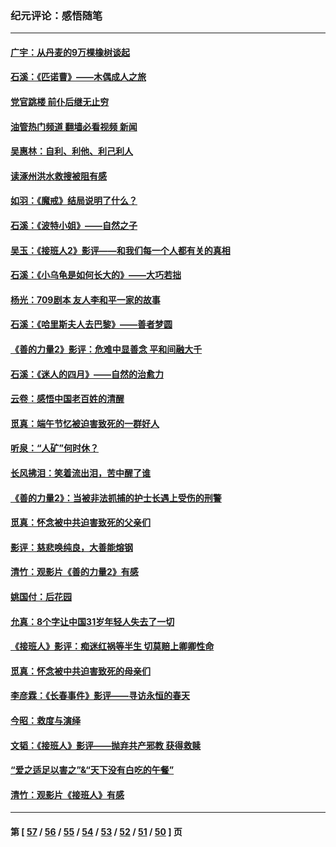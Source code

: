 ### 纪元评论：感悟随笔
---
#### [广宇：从丹麦的9万棵橡树谈起](../../pages/nsc1035/n14061428.md?09070330) 
#### [石溪：《匹诺曹》——木偶成人之旅](../../pages/nsc1035/n14061424.md?09070330) 
#### [党官跳楼 前仆后继无止穷](../../pages/nsc1035/n14058175.md?09070330) 
#### [油管热门频道 翻墙必看视频 新闻](ok?09070330)
#### [吴惠林：自利、利他、利己利人](../../pages/nsc1035/n14052459.md?09070330) 
#### [读涿州洪水救搜被阻有感](../../pages/nsc1035/n14049641.md?09070330) 
#### [如羽：《魔戒》结局说明了什么？](../../pages/nsc1035/n14048860.md?09070330) 
#### [石溪：《波特小姐》——自然之子](../../pages/nsc1035/n14048291.md?09070330) 
#### [吴玉：《接班人2》影评——和我们每一个人都有关的真相](../../pages/nsc1035/n14041114.md?09070330) 
#### [石溪：《小乌龟是如何长大的》——大巧若拙](../../pages/nsc1035/n14037479.md?09070330) 
#### [杨光：709剧本 友人李和平一家的故事](../../pages/nsc1035/n14032047.md?09070330) 
#### [石溪：《哈里斯夫人去巴黎》——善者梦圆](../../pages/nsc1035/n14031778.md?09070330) 
#### [《善的力量2》影评：危难中显善念 平和间融大千](../../pages/nsc1035/n14028390.md?09070330) 
#### [石溪：《迷人的四月》——自然的治愈力](../../pages/nsc1035/n14027049.md?09070330) 
#### [云卷：感悟中国老百姓的清醒](../../pages/nsc1035/n14025152.md?09070330) 
#### [觅真：端午节忆被迫害致死的一群好人](../../pages/nsc1035/n14020985.md?09070330) 
#### [听泉：“人矿”何时休？](../../pages/nsc1035/n14016609.md?09070330) 
#### [长风拂泪：笑着流出泪，苦中醒了谁](../../pages/nsc1035/n14016469.md?09070330) 
#### [《善的力量2》：当被非法抓捕的护士长遇上受伤的刑警](../../pages/nsc1035/n14015561.md?09070330) 
#### [觅真：怀念被中共迫害致死的父亲们](../../pages/nsc1035/n14014258.md?09070330) 
#### [影评：慈悲唤纯良，大善能熔钢](../../pages/nsc1035/n14010867.md?09070330) 
#### [清竹：观影片《善的力量2》有感](../../pages/nsc1035/n14010015.md?09070330) 
#### [姚国付：后花园](../../pages/nsc1035/n14005301.md?09070330) 
#### [允真：8个字让中国31岁年轻人失去了一切](../../pages/nsc1035/n13999093.md?09070330) 
#### [《接班人》影评：痴迷红祸等半生 切莫赔上卿卿性命](../../pages/nsc1035/n13998676.md?09070330) 
#### [觅真：怀念被中共迫害致死的母亲们](../../pages/nsc1035/n13997271.md?09070330) 
#### [李彦霖：《长春事件》影评——寻访永恒的春天](../../pages/nsc1035/n13995112.md?09070330) 
#### [今昭：救度与演绎](../../pages/nsc1035/n13992670.md?09070330) 
#### [文韬：《接班人》影评——抛弃共产邪教 获得救赎](../../pages/nsc1035/n13990160.md?09070330) 
#### [“爱之适足以害之”&“天下没有白吃的午餐”](../../pages/nsc1035/n13988391.md?09070330) 
#### [清竹：观影片《接班人》有感](../../pages/nsc1035/n13983561.md?09070330) 

---
#### 第 [ [57](./57.md?09070330) / [56](./56.md?09070330) / [55](./55.md?09070330) / [54](./54.md?09070330) / [53](./53.md?09070330) / [52](./52.md?09070330) / [51](./51.md?09070330) / [50](./50.md?09070330) ] 页
